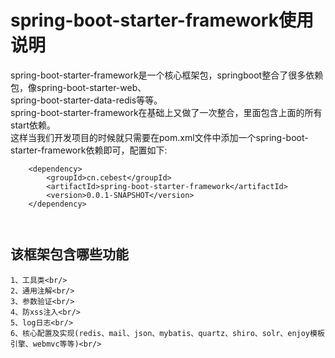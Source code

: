 # spring-boot-starter-framework使用说明


spring-boot-starter-framework是一个核心框架包，springboot整合了很多依赖包，像spring-boot-starter-web、<br/>
spring-boot-starter-data-redis等等。<br/>
spring-boot-starter-framework在基础上又做了一次整合，里面包含上面的所有start依赖。<br/>
这样当我们开发项目的时候就只需要在pom.xml文件中添加一个spring-boot-starter-framework依赖即可，配置如下:<br/>

```
    <dependency>
        <groupId>cn.cebest</groupId>
        <artifactId>spring-boot-starter-framework</artifactId>
        <version>0.0.1-SNAPSHOT</version>
    </dependency>
    
    
```

## 该框架包含哪些功能

    1、工具类<br/>
    2、通用注解<br/>
    3、参数验证<br/>
    4、防xss注入<br/>
    5、log日志<br/>
    6、核心配置及实现(redis、mail、json、mybatis、quartz、shiro、solr、enjoy模板引擎、webmvc等等)<br/>
    
    
